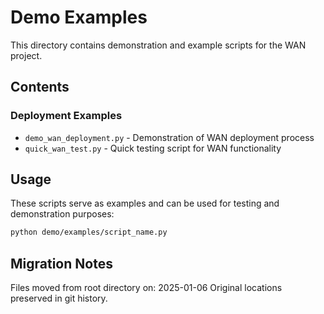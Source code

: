 # Demo Examples

This directory contains demonstration and example scripts for the WAN project.

## Contents

### Deployment Examples

- `demo_wan_deployment.py` - Demonstration of WAN deployment process
- `quick_wan_test.py` - Quick testing script for WAN functionality

## Usage

These scripts serve as examples and can be used for testing and demonstration purposes:

```bash
python demo/examples/script_name.py
```

## Migration Notes

Files moved from root directory on: 2025-01-06
Original locations preserved in git history.
